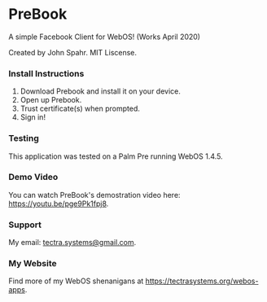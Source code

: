 # PreBook
A simple Facebook Client for WebOS! (Works April 2020)

Created by John Spahr. MIT Liscense.

### Install Instructions
1. Download Prebook and install it on your device.
2. Open up Prebook.
3. Trust certificate(s) when prompted.
4. Sign in!

### Testing
This application was tested on a Palm Pre running WebOS 1.4.5.

### Demo Video
You can watch PreBook's demostration video here: https://youtu.be/pge9Pk1fpj8.

### Support
My email: tectra.systems@gmail.com.

### My Website
Find more of my WebOS shenanigans at https://tectrasystems.org/webos-apps.
